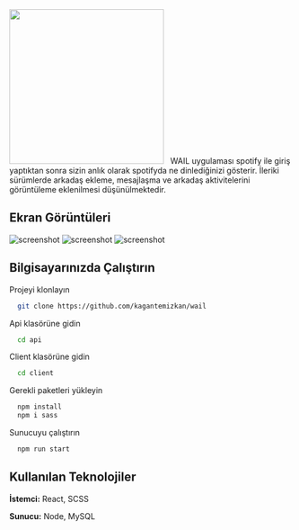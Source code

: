 <img src="https://github.com/kagantemizkan/wail/assets/46727689/ff20ce64-a9e1-4d10-8c90-108cb036fff9" width="275">
&nbsp;
WAIL uygulaması spotify ile giriş yaptıktan sonra sizin anlık olarak spotifyda ne dinlediğinizi gösterir. İleriki sürümlerde arkadaş ekleme, mesajlaşma ve arkadaş aktivitelerini görüntüleme eklenilmesi düşünülmektedir.

## Ekran Görüntüleri
![screenshot](https://github.com/kagantemizkan/wail/assets/46727689/1e74b0a7-6431-4419-a7fe-ad0122d0efbf)
![screenshot](https://github.com/kagantemizkan/wail/assets/46727689/f8396d85-ca32-4d74-a5c1-30ca2fc72073)
![screenshot](https://github.com/kagantemizkan/wail/assets/46727689/e9c03aa8-0634-4b41-add3-27f1c31ae235)
## 



  
## Bilgisayarınızda Çalıştırın


Projeyi klonlayın

```bash
  git clone https://github.com/kagantemizkan/wail
```

Api klasörüne gidin

```bash
  cd api
```
Client klasörüne gidin
```bash
  cd client
```

Gerekli paketleri yükleyin

```bash
  npm install
  npm i sass
```

Sunucuyu çalıştırın

```bash
  npm run start
```

  
## Kullanılan Teknolojiler

**İstemci:** React, SCSS

**Sunucu:** Node, MySQL
